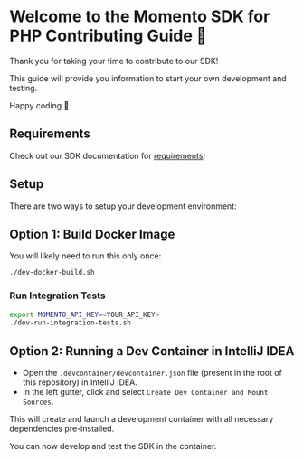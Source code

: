 # Welcome to the Momento SDK for PHP Contributing Guide :wave:

Thank you for taking your time to contribute to our SDK!

This guide will provide you information to start your own development and testing.

Happy coding :dancer:

## Requirements

Check out our SDK documentation for [requirements](https://docs.momentohq.com/sdks/php#requirements)!

## Setup
There are two ways to setup your development environment:


## Option 1: Build Docker Image

You will likely need to run this only once:

```bash
./dev-docker-build.sh
```

### Run Integration Tests

```bash
export MOMENTO_API_KEY=<YOUR_API_KEY>
./dev-run-integration-tests.sh
```

## Option 2: Running a Dev Container in IntelliJ IDEA
- Open the `.devcontainer/devcontainer.json` file (present in the root of this repository) in IntelliJ IDEA.
- In the left gutter, click and select `Create Dev Container and Mount Sources`.

This will create and launch a development container with all necessary dependencies pre-installed.

You can now develop and test the SDK in the container.
